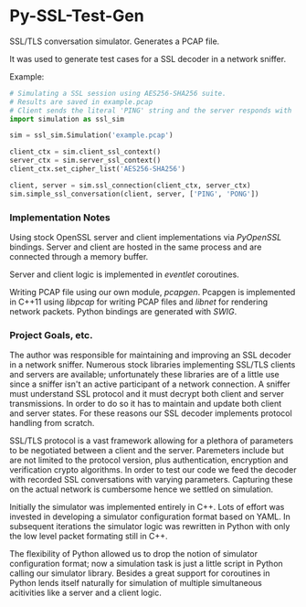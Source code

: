 # Py-SSL-Test-Gen

SSL/TLS conversation simulator. Generates a PCAP file.

It was used to generate test cases for a SSL decoder in a network sniffer.

Example: 

```Python
# Simulating a SSL session using AES256-SHA256 suite.
# Results are saved in example.pcap
# Client sends the literal 'PING' string and the server responds with 'PONG'.
import simulation as ssl_sim

sim = ssl_sim.Simulation('example.pcap')

client_ctx = sim.client_ssl_context()
server_ctx = sim.server_ssl_context()
client_ctx.set_cipher_list('AES256-SHA256')

client, server = sim.ssl_connection(client_ctx, server_ctx) 
sim.simple_ssl_conversation(client, server, ['PING', 'PONG'])
```


### Implementation Notes

Using stock OpenSSL server and client implementations via *PyOpenSSL* bindings. Server and client are hosted in the same process and are connected through a memory buffer.

Server and client logic is implemented in *eventlet* coroutines.

Writing PCAP file using our own module, *pcapgen*. Pcapgen is implemented in C++11 using *libpcap* for writing PCAP files and *libnet* for rendering network packets. Python bindings are generated with *SWIG*.

### Project Goals, etc.

The author was responsible for maintaining and improving an SSL decoder in a network sniffer.
Numerous stock libraries implementing SSL/TLS clients and servers are available; unfortunately
these libraries are of a little use since a sniffer isn't an active participant of a network
connection. A sniffer must understand SSL protocol and it must decrypt both client and server
transmissions. In order to do so it has to maintain and update both client and server states.
For these reasons our SSL decoder implements protocol handling from scratch.

SSL/TLS protocol is a vast framework allowing for a plethora of parameters to be negotiated
between a client and the server. Paremeters include but are not limited to the protocol version,
plus authentication, encryption and verification crypto algorithms. In order to test our code
we feed the decoder with recorded SSL conversations with varying parameters. Capturing these
on the actual network is cumbersome hence we settled on simulation.

Initially the simulator was implemented entirely in C++. Lots of effort was invested in developing
a simulator configuration format based on YAML. In subsequent iterations the simulator logic was 
rewritten in Python with only the low level packet formating still in C++.

The flexibility of Python allowed us to drop the notion of simulator configuration format;
now a simulation task is just a little script in Python calling our simulator library. Besides
a great support for coroutines in Python lends itself naturally for simulation of
multiple simultaneous acitivities like a server and a client logic.

